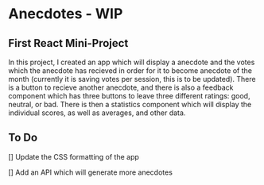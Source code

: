 # Anecdotes - WIP

## First React Mini-Project

In this project, I created an app which will display a anecdote and the votes which the anecdote has recieved in order for it to become anecdote of the month (currently it is saving votes per session, this is to be updated). There is a button to recieve another anecdote, and there is also a feedback component which has three buttons to leave three different ratings: good, neutral, or bad. There is then a statistics component which will display the individual scores, as well as averages, and other data.

## To Do

[] Update the CSS formatting of the app


[] Add an API which will generate more anecdotes
